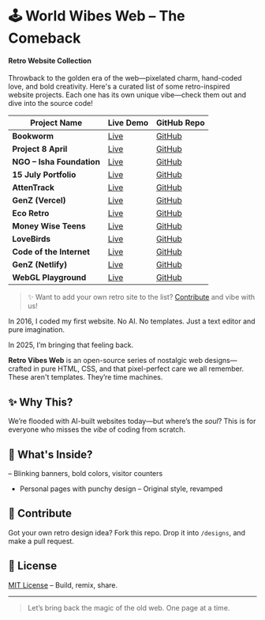 # 🕹️ World Wibes Web – The Comeback
#### Retro Website Collection

Throwback to the golden era of the web—pixelated charm, hand-coded love, and bold creativity. Here's a curated list of some retro-inspired website projects. Each one has its own unique vibe—check them out and dive into the source code!

| Project Name                  | Live Demo                                               | GitHub Repo                                                 |
|------------------------------|----------------------------------------------------------|-------------------------------------------------------------|
| **Bookworm**                 | [Live](https://bookworm-lilac-nine.vercel.app)          | [GitHub](https://github.com/shreyazh/bookworm)             |
| **Project 8 April**          | [Live](https://project-8-april.vercel.app)              | [GitHub](https://github.com/shreyazh/project-8-April)      |
| **NGO – Isha Foundation**    | [Live](https://ngoisha.vercel.app)                      | [GitHub](https://github.com/shreyazh/ngo)                  |
| **15 July Portfolio**        | [Live](https://15july.vercel.app)                       | [GitHub](https://github.com/shreyazh/15july)               |
| **AttenTrack**               | [Live](https://attentrack.netlify.app)                  | [GitHub](https://github.com/shreyazh/AttenTrack)           |
| **GenZ (Vercel)**            | [Live](https://genz-ss.vercel.app)                      | [GitHub](https://github.com/shreyazh/genz)                 |
| **Eco Retro**                | [Live](https://eco-retro.netlify.app)                   | [GitHub](https://github.com/shreyazh/Eco-Retro)            |
| **Money Wise Teens**         | [Live](https://moneywiseteens.netlify.app)              | [GitHub](https://github.com/shreyazh/moneywiseteens)       |
| **LoveBirds**                | [Live](https://shreyazh.github.io/LoveBirds)            | [GitHub](https://github.com/shreyazh/LoveBirds)            |
| **Code of the Internet**     | [Live](https://shreyazh.github.io/Code-of-the-internet) | [GitHub](https://github.com/shreyazh/Code-of-the-internet) |
| **GenZ (Netlify)**           | [Live](https://genzbyshreyash.netlify.app)              | [GitHub](https://github.com/shreyazh/genzbyshreyash)       |
| **WebGL Playground**         | [Live](https://shreyash-webgl.vercel.app)               | [GitHub](https://github.com/shreyazh/WebGL-1)              |

> ✨ Want to add your own retro site to the list? [Contribute](https://github.com/shreyazh/Retro-Websites/CONTRIBUTE.md) and vibe with us!


In 2016, I coded my first website. No AI. No templates. Just a text editor and pure imagination.

In 2025, I’m bringing that feeling back.

**Retro Vibes Web** is an open-source series of nostalgic web designs—crafted in pure HTML, CSS, and that pixel-perfect care we all remember. These aren't templates. They’re time machines.

## ✨ Why This?

We’re flooded with AI-built websites today—but where’s the *soul*? This is for everyone who misses the *vibe* of coding from scratch.

## 💾 What's Inside?

– Blinking banners, bold colors, visitor counters
- Personal pages with punchy design
– Original style, revamped

## 🤝 Contribute

Got your own retro design idea? Fork this repo. Drop it into `/designs`, and make a pull request.

## 📜 License

[MIT License](LICENSE) – Build, remix, share.

---

> Let’s bring back the magic of the old web. One page at a time.
